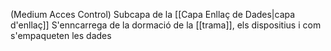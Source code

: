 (Medium Acces Control)
Subcapa de la [[Capa Enllaç de Dades|capa d'enllaç]]
S'enncarrega de la dormació de la [[trama]], els dispositius i com s'empaqueten les dades